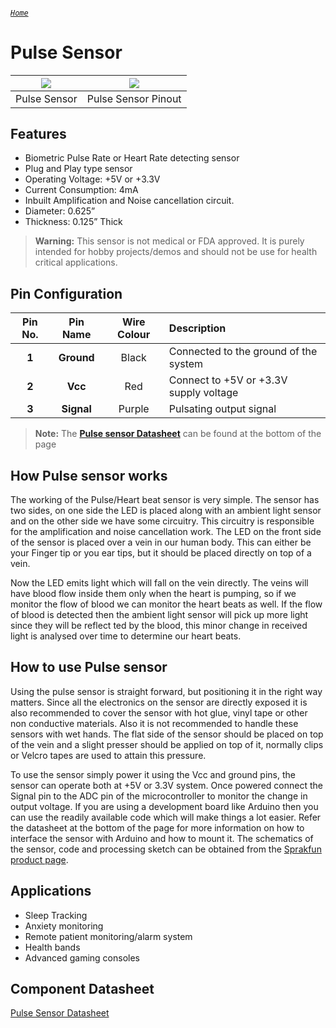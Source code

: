 ###### [`Home`](https://mohanadsinan.github.io/IoT-Based-Healthcare-System/)

# Pulse Sensor

| ![](https://i.imgur.com/Z3l4F1N.jpg) | ![](https://i.imgur.com/QbTk0AK.png) |
| :---: | :---: |
| Pulse Sensor | Pulse Sensor Pinout |

## Features
- Biometric Pulse Rate or Heart Rate detecting sensor
- Plug and Play type sensor
- Operating Voltage: +5V or +3.3V
- Current Consumption: 4mA
- Inbuilt Amplification and Noise cancellation circuit.
- Diameter: 0.625”
- Thickness: 0.125” Thick
> **Warning:** This sensor is not medical or FDA approved. It is purely intended for hobby projects/demos and should not be use for health critical applications.

## Pin Configuration
| Pin No. | Pin Name | Wire Colour | Description |
| :---: | :---: | :---: | :--- |
| **1** | **Ground** | Black | Connected to the ground of the system |
| **2** | **Vcc** | Red | Connect to +5V or +3.3V supply voltage |
| **3** | **Signal** | Purple | Pulsating output signal |


> **Note:** The [**Pulse sensor Datasheet**](#component-datasheet) can be found at the bottom of the page


## How Pulse sensor works
The working of the Pulse/Heart beat sensor is very simple. The sensor has two sides, on one side the LED is placed along with an ambient light sensor and on the other side we have some circuitry. This circuitry is responsible for the amplification and noise cancellation work. The LED on the front side of the sensor is placed over a vein in our human body. This can either be your Finger tip or you ear tips, but it should be placed directly on top of a vein.

Now the LED emits light which will fall on the vein directly. The veins will have blood flow inside them only when the heart is pumping, so if we monitor the flow of blood we can monitor the heart beats as well.  If the flow of blood is detected then the ambient light sensor will pick up more light since they will be reflect ted by the blood, this minor change in received light is analysed over time to determine our heart beats.

## How to use Pulse sensor
Using the pulse sensor is straight forward, but positioning it in the right way matters. Since all the electronics on the sensor are directly exposed it is also recommended to cover the sensor with hot glue, vinyl tape or other non conductive materials. Also it is not recommended to handle these sensors with wet hands. The flat side of the sensor should be placed on top of the vein and a slight presser should be applied on top of it, normally clips or Velcro tapes are used to attain this pressure.

To use the sensor simply power it using the Vcc and ground pins, the sensor can operate both at +5V or 3.3V system. Once powered connect the Signal pin to the ADC pin of the microcontroller to monitor the change in output voltage. If you are using a development board like Arduino then you can use the readily available code which will make things a lot easier. Refer the datasheet at the bottom of the page for more information on how to interface the sensor with Arduino and how to mount it. The schematics of the sensor, code and processing sketch can be obtained from the [Sprakfun product page](https://www.sparkfun.com/products/11574).

## Applications
- Sleep Tracking
- Anxiety monitoring
- Remote patient monitoring/alarm system  
- Health bands
- Advanced gaming consoles

## Component Datasheet
[Pulse Sensor Datasheet](PulseSensor.pdf)
